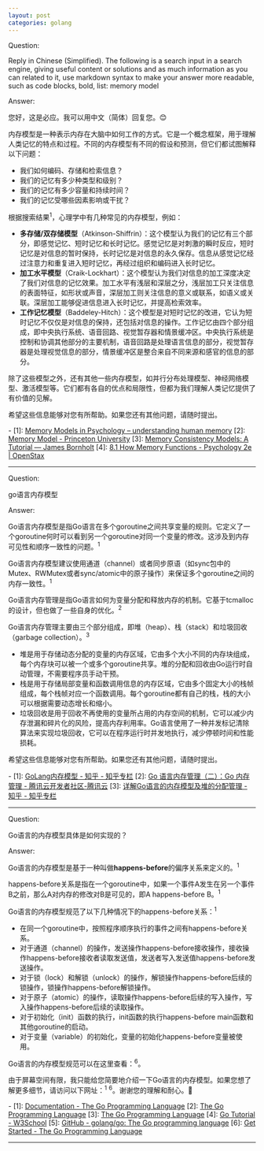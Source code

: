 ```yaml
---
layout: post
categories: golang
---
```

Question:

Reply in Chinese (Simplified).
The following is a search input in a search engine, giving useful content or solutions and as much information as you can related to it, use markdown syntax to make your answer more readable, such as code blocks, bold, list:
memory model

Answer:

您好，这是必应。我可以用中文（简体）回复您。😊

内存模型是一种表示内存在大脑中如何工作的方式。它是一个概念框架，用于理解人类记忆的特点和过程。不同的内存模型有不同的假设和预测，但它们都试图解释以下问题：

- 我们如何编码、存储和检索信息？
- 我们的记忆有多少种类型和级别？
- 我们的记忆有多少容量和持续时间？
- 我们的记忆受哪些因素影响或干扰？

根据搜索结果<sup>1</sup>，心理学中有几种常见的内存模型，例如：

- **多存储/双存储模型**（Atkinson-Shiffrin）：这个模型认为我们的记忆有三个部分，即感觉记忆、短时记忆和长时记忆。感觉记忆是对刺激的瞬时反应，短时记忆是对信息的暂时保持，长时记忆是对信息的永久保存。信息从感觉记忆经过注意力和重复进入短时记忆，再经过组织和编码进入长时记忆。
- **加工水平模型**（Craik-Lockhart）：这个模型认为我们对信息的加工深度决定了我们对信息的记忆效果。加工水平有浅层和深层之分，浅层加工只关注信息的表面特征，如形状或声音，深层加工则关注信息的意义或联系，如语义或关联。深层加工能够促进信息进入长时记忆，并提高检索效率。
- **工作记忆模型**（Baddeley-Hitch）：这个模型是对短时记忆的改进，它认为短时记忆不仅仅是对信息的保持，还包括对信息的操作。工作记忆由四个部分组成，即中央执行系统、语音回路、视觉暂存器和情景缓冲区。中央执行系统是控制和协调其他部分的主要机制，语音回路是处理语言信息的部分，视觉暂存器是处理视觉信息的部分，情景缓冲区是整合来自不同来源和感官的信息的部分。

除了这些模型之外，还有其他一些内存模型，如并行分布处理模型、神经网络模型、激活模型等。它们都有各自的优点和局限性，但都为我们理解人类记忆提供了有价值的见解。

希望这些信息能够对您有所帮助。如果您还有其他问题，请随时提出。

\-
\[1]: [Memory Models in Psychology – understanding human memory](https://cognitiontoday.com/memory-models-in-psychology-understanding-human-memory/)
\[2]: [Memory Model - Princeton University](https://www.cs.princeton.edu/courses/archive/fall10/cos597C/docs/memory-models.pdf)
\[3]: [Memory Consistency Models: A Tutorial — James Bornholt](https://www.cs.utexas.edu/~bornholt/post/memory-models.html)
\[4]: [8.1 How Memory Functions - Psychology 2e | OpenStax](https://openstax.org/books/psychology-2e/pages/8-1-how-memory-functions)

<hr/>

Question:

go语言内存模型

Answer:

Go语言内存模型是指Go语言在多个goroutine之间共享变量的规则。它定义了一个goroutine何时可以看到另一个goroutine对同一个变量的修改。这涉及到内存可见性和顺序一致性的问题。<sup>1</sup>

Go语言内存模型建议使用通道（channel）或者同步原语（如sync包中的Mutex、RWMutex或者sync/atomic中的原子操作）来保证多个goroutine之间的内存一致性。<sup>1</sup>

Go语言内存管理是指Go语言如何为变量分配和释放内存的机制。它基于tcmalloc的设计，但也做了一些自身的优化。<sup>2</sup>

Go语言内存管理主要由三个部分组成，即堆（heap）、栈（stack）和垃圾回收（garbage collection）。<sup>3</sup>

- 堆是用于存储动态分配的变量的内存区域，它由多个大小不同的内存块组成，每个内存块可以被一个或多个goroutine共享。堆的分配和回收由Go运行时自动管理，不需要程序员手动干预。
- 栈是用于存储局部变量和函数调用信息的内存区域，它由多个固定大小的栈帧组成，每个栈帧对应一个函数调用。每个goroutine都有自己的栈，栈的大小可以根据需要动态增长和缩小。
- 垃圾回收是用于回收不再使用的变量所占用的内存空间的机制，它可以减少内存泄漏和碎片化的风险，提高内存利用率。Go语言使用了一种并发标记清除算法来实现垃圾回收，它可以在程序运行时并发地执行，减少停顿时间和性能损耗。

希望这些信息能够对您有所帮助。如果您还有其他问题，请随时提出。

\-
\[1]: [GoLang内存模型 - 知乎 - 知乎专栏](https://zhuanlan.zhihu.com/p/58164064)
\[2]: [Go 语言内存管理（二）：Go 内存管理 - 腾讯云开发者社区-腾讯云](https://cloud.tencent.com/developer/article/1422392)
\[3]: [详解Go语言的内存模型及堆的分配管理 - 知乎 - 知乎专栏](https://zhuanlan.zhihu.com/p/76802887)

<hr/>

Question:

Go语言的内存模型具体是如何实现的？

Answer:

Go语言的内存模型是基于一种叫做**happens-before**的偏序关系来定义的。<sup>1</sup>

happens-before关系是指在一个goroutine中，如果一个事件A发生在另一个事件B之前，那么A对内存的修改对B是可见的，即A happens-before B。<sup>1</sup>

Go语言的内存模型规范了以下几种情况下的happens-before关系：<sup>1</sup>

- 在同一个goroutine中，按照程序顺序执行的事件之间有happens-before关系。
- 对于通道（channel）的操作，发送操作happens-before接收操作，接收操作happens-before接收者读取发送值，发送者写入发送值happens-before发送操作。
- 对于锁（lock）和解锁（unlock）的操作，解锁操作happens-before后续的锁操作，锁操作happens-before解锁操作。
- 对于原子（atomic）的操作，读取操作happens-before后续的写入操作，写入操作happens-before后续的读取操作。
- 对于初始化（init）函数的执行，init函数的执行happens-before main函数和其他goroutine的启动。
- 对于变量（variable）的初始化，变量的初始化happens-before变量被使用。

Go语言的内存模型规范可以在这里查看：<sup>6</sup>。

由于屏幕空间有限，我只能给您简要地介绍一下Go语言的内存模型。如果您想了解更多细节，请访问以下网址：<sup>1</sup> <sup>6</sup>。谢谢您的理解和耐心。🙏

\-
\[1]: [Documentation - The Go Programming Language](https://go.dev/doc/)
\[2]: [The Go Programming Language](http://docscn.studygolang.com/)
\[3]: [The Go Programming Language](https://go.dev/)
\[4]: [Go Tutorial - W3School](https://www.w3schools.com/go/index.php)
\[5]: [GitHub - golang/go: The Go programming language](https://github.com/golang/go)
\[6]: [Get Started - The Go Programming Language](https://go.dev/learn/)

<hr/>

